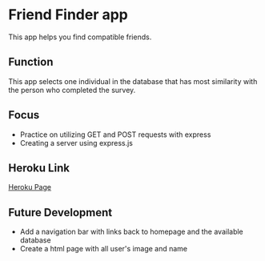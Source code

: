 # Friend Finder app

This app helps you find compatible friends.

## Function

This app selects one individual in the database that has most similarity with the person who completed the survey. 

## Focus

* Practice on utilizing GET and POST requests with express
* Creating a server using express.js

## Heroku Link
[Heroku Page](https://compatiblefriendsearch.herokuapp.com/)

## Future Development

* Add a navigation bar with links back to homepage and the available database
* Create a html page with all user's image and name


